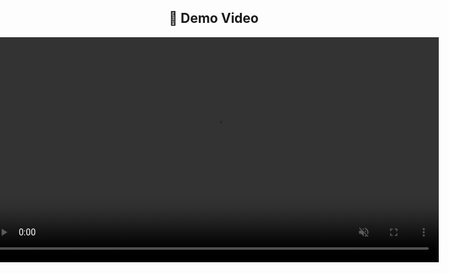 
<!DOCTYPE html>
<html lang="en">
<head>
  <meta charset="UTF-8">
  <title>Demo Video</title>
</head>
<body style="display:flex;flex-direction:column;align-items:center;margin:40px">
  <h2>🎥 Demo Video</h2>
  <video width="720" controls autoplay muted>
    <source src="Demo.mp4" type="video/mp4">
    Your browser does not support the video tag.
  </video>
</body>
</html>
